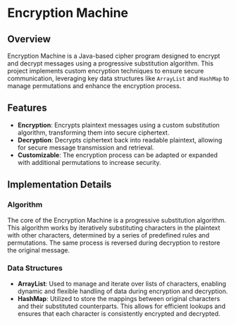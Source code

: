 # Encryption Machine

## Overview

Encryption Machine is a Java-based cipher program designed to encrypt and decrypt messages using a progressive substitution algorithm. This project implements custom encryption techniques to ensure secure communication, leveraging key data structures like `ArrayList` and `HashMap` to manage permutations and enhance the encryption process.

## Features

- **Encryption**: Encrypts plaintext messages using a custom substitution algorithm, transforming them into secure ciphertext.
- **Decryption**: Decrypts ciphertext back into readable plaintext, allowing for secure message transmission and retrieval.
- **Customizable**: The encryption process can be adapted or expanded with additional permutations to increase security.

## Implementation Details

### Algorithm

The core of the Encryption Machine is a progressive substitution algorithm. This algorithm works by iteratively substituting characters in the plaintext with other characters, determined by a series of predefined rules and permutations. The same process is reversed during decryption to restore the original message.

### Data Structures

- **ArrayList**: Used to manage and iterate over lists of characters, enabling dynamic and flexible handling of data during encryption and decryption.
- **HashMap**: Utilized to store the mappings between original characters and their substituted counterparts. This allows for efficient lookups and ensures that each character is consistently encrypted and decrypted.
